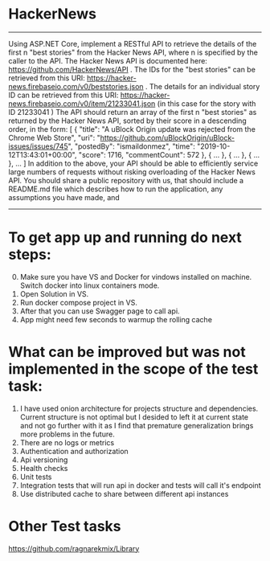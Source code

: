 # HackerNews

************
Using ASP.NET Core, implement a RESTful API to retrieve the details of the first n "best stories" from the Hacker News API, where n is specified by the caller to the API. The Hacker News API is documented here: https://github.com/HackerNews/API . 
The IDs for the "best stories" can be retrieved from this URI: https://hacker-news.firebaseio.com/v0/beststories.json . 
The details for an individual story ID can be retrieved from this URI: https://hacker-news.firebaseio.com/v0/item/21233041.json (in this case for the story with ID 21233041 ) 
The API should return an array of the first n "best stories" as returned by the Hacker News API, sorted by their score in a descending order, in the form: 
[ 
{ 
"title": "A uBlock Origin update was rejected from the Chrome Web Store", 
"uri": "https://github.com/uBlockOrigin/uBlock-issues/issues/745", 
"postedBy": "ismaildonmez", 
"time": "2019-10-12T13:43:01+00:00", 
"score": 1716, 
"commentCount": 572 
}, 
{ ... }, 
{ ... }, 
{ ... }, 
... 
] 
In addition to the above, your API should be able to efficiently service large numbers of requests without risking overloading of the Hacker News API. 
You should share a public repository with us, that should include a README.md file which describes how to run the application, any assumptions you have made, and 
************

# To get app up and running do next steps:
0. Make sure you have VS and Docker for vindows installed on machine. Switch docker into linux containers mode.
1. Open Solution in VS.
2. Run docker compose project in VS.
3. After that you can use Swagger page to call api.
4. App might need few seconds to warmup the rolling cache

# What can be improved but was not implemented in the scope of the test task:
1. I have used onion architecture for projects structure and dependencies. 
	Current structure is not optimal but I desided to left it at current state and not go further with it as I find that premature generalization brings more problems in the future.
2. There are no logs or metrics
3. Authentication and authorization
4. Api versioning
5. Health checks
6. Unit tests
7. Integration tests that will run api in docker and tests will call it's endpoint 
8. Use distributed cache to share between different api instances

# Other Test tasks
https://github.com/ragnarekmix/Library
